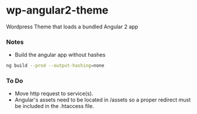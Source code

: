 # wp-angular2-theme
Wordpress Theme that loads a bundled Angular 2 app

### Notes
- Build the angular app without hashes
```sh
ng build --prod --output-hashing=none
```

### To Do
- Move http request to service(s).
- Angular's assets need to be located in /assets so a proper redirect must be included in the .htaccess file.
